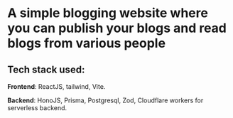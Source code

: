 # A simple blogging website where you can publish your blogs and read blogs from various people

## Tech stack used:

**Frontend**: ReactJS, tailwind, Vite.

**Backend**: HonoJS, Prisma, Postgresql, Zod, Cloudflare workers for serverless backend.
